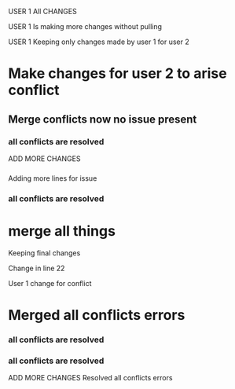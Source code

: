 
USER 1 All CHANGES 

USER 1 Is making more changes without pulling 


USER 1 
Keeping only changes made by user 1 for user 2


# Make changes for user 2 to arise conflict

## Merge conflicts now no issue present




### all conflicts are resolved 
ADD MORE CHANGES 

### 
Adding more lines for issue 

### all conflicts are resolved 
# merge all things 
Keeping final changes 

Change in line 22 


User 1 change for conflict 

# Merged all conflicts errors

### all conflicts are resolved 

### all conflicts are resolved 
ADD MORE CHANGES 
Resolved all conflicts errors

